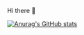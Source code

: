  Hi there 👋

[![Anurag's GitHub stats](https://github-readme-stats.vercel.app/api?username=1994chandu)](https://github.com/anuraghazra/github-readme-stats)
